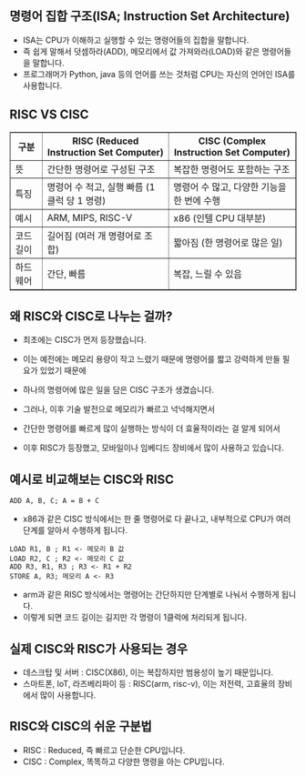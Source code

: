 명령어 집합 구조(ISA; Instruction Set Architecture)
---------------------------------------------
- ISA는 CPU가 이해하고 실행할 수 있는 명령어들의 집합을 말합니다.
- 즉 쉽게 말해서 덧셈하라(ADD), 메모리에서 값 가져와라(LOAD)와 같은 명령어들을 말합니다.
- 프로그래머가 Python, java 등의 언어를 쓰는 것처럼 CPU는 자신의 언어인 ISA를 사용합니다.

RISC VS CISC 
--------------------------------------------------------
<table border="1">
  <thead>
    <tr>
      <th>구분</th>
      <th>RISC (Reduced Instruction Set Computer)</th>
      <th>CISC (Complex Instruction Set Computer)</th>
    </tr>
  </thead>
  <tbody>
    <tr>
      <td>뜻</td>
      <td>간단한 명령어로 구성된 구조</td>
      <td>복잡한 명령어도 포함하는 구조</td>
    </tr>
    <tr>
      <td>특징</td>
      <td>명령어 수 적고, 실행 빠름 (1 클럭 당 1 명령)</td>
      <td>명령어 수 많고, 다양한 기능을 한 번에 수행</td>
    </tr>
    <tr>
      <td>예시</td>
      <td>ARM, MIPS, RISC-V</td>
      <td>x86 (인텔 CPU 대부분)</td>
    </tr>
    <tr>
      <td>코드 길이</td>
      <td>길어짐 (여러 개 명령어로 조합)</td>
      <td>짧아짐 (한 명령어로 많은 일)</td>
    </tr>
    <tr>
      <td>하드웨어</td>
      <td>간단, 빠름</td>
      <td>복잡, 느릴 수 있음</td>
    </tr>
  </tbody>
</table>

왜 RISC와 CISC로 나누는 걸까?
---------------------------------------------------------
- 최초에는 CISC가 먼저 등장했습니다.
- 이는 예전에는 메모리 용량이 작고 느렸기 때문에 명령어를 짧고 강력하게 만들 필요가 있었기 때문에
- 하나의 명령어에 많은 일을 담은 CISC 구조가 생겼습니다.

- 그러나, 이후 기술 발전으로 메모리가 빠르고 넉넉해지면서
- 간단한 명령어를 빠르게 많이 실행하는 방식이 더 효율적이라는 걸 알게 되어서
- 이후 RISC가 등장했고, 모바일이나 임베디드 장비에서 많이 사용하고 있습니다.

예시로 비교해보는 CISC와 RISC
---------------------------------------------------------
```assembly
ADD A, B, C; A = B + C
```
- x86과 같은 CISC 방식에서는 한 줄 명령어로 다 끝나고, 내부적으로 CPU가 여러 단계를 알아서 수행하게 됩니다.

```assembly
LOAD R1, B ; R1 <- 메모리 B 값
LOAD R2, C ; R2 <- 메모리 C 값
ADD R3, R1, R3 ; R3 <- R1 + R2
STORE A, R3; 메모리 A <- R3
```
- arm과 같은 RISC 방식에서는 명령어는 간단하지만 단계별로 나눠서 수행하게 됩니다.
- 이렇게 되면 코드 길이는 길지만 각 명령이 1클럭에 처리되게 됩니다.

실제 CISC와 RISC가 사용되는 경우
---------------------------------------------
- 데스크탑 및 서버 : CISC(X86), 이는 복잡하지만 범용성이 높기 때문입니다.
- 스마트폰, IoT, 라즈베리파이 등 : RISC(arm, risc-v), 이는 저전력, 고효율의 장비에서 많이 사용합니다.

RISC와 CISC의 쉬운 구분법
-------------------------------------------
- RISC : Reduced, 즉 빠르고 단순한 CPU입니다.
- CISC : Complex, 똑똑하고 다양한 명령을 아는 CPU입니다.
